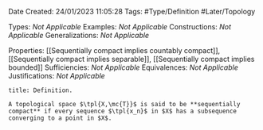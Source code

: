 <div class="topSpace"></div>

Date Created: 24/01/2023 11:05:28
Tags: #Type/Definition #Later/Topology

Types: <i>Not Applicable</i>
Examples: <i>Not Applicable</i>
Constructions: <i>Not Applicable</i>
Generalizations: <i>Not Applicable</i>

Properties: [[Sequentially compact implies countably compact]], [[Sequentially compact implies separable]], [[Sequentially compact implies bounded]]
Sufficiencies: <i>Not Applicable</i>
Equivalences: <i>Not Applicable</i>
Justifications: <i>Not Applicable</i>

``` ad-Definition
title: Definition.

A topological space $\tpl{X,\mc{T}}$ is said to be **sequentially compact** if every sequence $\tpl{x_n}$ in $X$ has a subsequence converging to a point in $X$.

```
